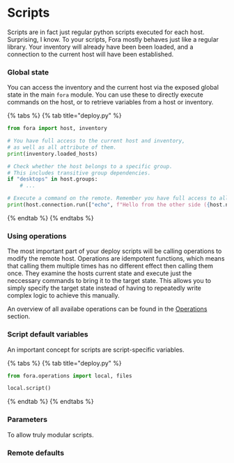# Scripts

Scripts are in fact just regular python scripts executed for each host.
Surprising, I know. To your scripts, Fora mostly behaves just like a regular library.
Your inventory will already have been been loaded, and a connection to the
current host will have been established.

### Global state

You can access the inventory and the current host via the
exposed global state in the main `fora` module. You can use
these to directly execute commands on the host, or to retrieve
variables from a host or inventory.

{% tabs %}
{% tab title="deploy.py" %}
```python
from fora import host, inventory

# You have full access to the current host and inventory,
# as well as all attribute of them.
print(inventory.loaded_hosts)

# Check whether the host belongs to a specific group.
# This includes transitive group dependencies.
if "desktops" in host.groups:
	# ...

# Execute a command on the remote. Remember you have full access to all variables of the host.
print(host.connection.run(["echo", f"Hello from the other side ({host.name})"]).stdout.decode("utf-8"))
```
{% endtab %}
{% endtabs %}

### Using operations

The most important part of your deploy scripts will be calling operations to modify the remote host.
Operations are idempotent functions, which means that calling them multiple times has no different effect then calling them once.
They examine the hosts current state and execute just the neccessary commands to bring it to the target state.
This allows you to simply specify the target state instead of having to repeatedly write complex logic to achieve this manually.

An overview of all availabe operations can be found in the [Operations](TODO) section.

### Script default variables

An important concept for scripts are script-specific variables.

{% tabs %}
{% tab title="deploy.py" %}
```python
from fora.operations import local, files

local.script()
```
{% endtab %}
{% endtabs %}

### Parameters

To allow truly modular scripts.

### Remote defaults
